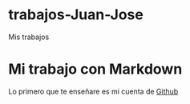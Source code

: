 # trabajos-Juan-Jose
Mis trabajos

# **Mi trabajo con Markdown**

Lo primero que te enseñare es mi cuenta de [Github](https://github.com/alastor28/trabajos-Juan-Jose)
